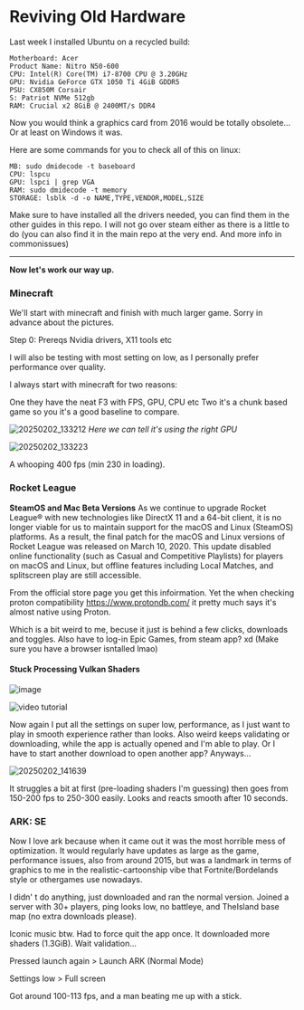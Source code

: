 # Reviving Old Hardware

Last week I installed Ubuntu on a recycled build:
 ```
Motherboard: Acer
Product Name: Nitro N50-600
CPU: Intel(R) Core(TM) i7-8700 CPU @ 3.20GHz
GPU: Nvidia GeForce GTX 1050 Ti 4GiB GDDR5 
PSU: CX850M Corsair
S: Patriot NVMe 512gb
RAM: Crucial x2 8GiB @ 2400MT/s DDR4
``` 

Now you would think a graphics card from 2016 would be totally obsolete...
Or at least on Windows it was. 

Here are some commands for you to check all of this on linux:
```
MB: sudo dmidecode -t baseboard
CPU: lspcu
GPU: lspci | grep VGA
RAM: sudo dmidecode -t memory
STORAGE: lsblk -d -o NAME,TYPE,VENDOR,MODEL,SIZE
```

Make sure to have installed all the drivers needed, you can find them in the other guides in this repo. 
I will not go over steam either as there is a little to do (you can also find it in the main repo at the very end. And more info in commonissues) 

--- 

**Now let's work our way up.**

### Minecraft
We'll start with minecraft and finish with much larger game. Sorry in advance about the pictures.

Step 0: Prereqs
Nvidia drivers, X11 tools etc

I will also be testing with most setting on low, as I personally prefer performance over quality. 

I always start with minecraft for two reasons:

One they have the neat F3 with FPS, GPU, CPU etc 
Two it's a chunk based game so you it's a good baseline to compare. 

![20250202_133212](https://github.com/user-attachments/assets/549e6e1f-5b60-4b85-ab3c-c7c7bb78198b)
_Here we can tell it's using the right GPU_

![20250202_133223](https://github.com/user-attachments/assets/d912af97-7000-479d-a2f9-c28584df0d9c)

A whooping 400 fps (min 230 in loading).

### Rocket League

**SteamOS and Mac Beta Versions**
As we continue to upgrade Rocket League® with new technologies like DirectX 11 and a 64-bit client, it is no longer viable for us to maintain support for the macOS and Linux (SteamOS) platforms. As a result, the final patch for the macOS and Linux versions of Rocket League was released on March 10, 2020. This update disabled online functionality (such as Casual and Competitive Playlists) for players on macOS and Linux, but offline features including Local Matches, and splitscreen play are still accessible.

From the official store page you get this infoirmation. Yet the when checking proton compatibility https://www.protondb.com/ it pretty much says it's almost native using Proton. 

Which is a bit weird to me, becuse it just is behind a few clicks, downloads and toggles. 
Also have to log-in Epic Games, from steam app? xd (Make sure you have a browser isntalled lmao)

#### Stuck Processing Vulkan Shaders

![image](https://github.com/user-attachments/assets/6cb363b0-c389-4908-8be2-955fe6ca9af0)

![video tutorial](https://www.youtube.com/watch?v=IbIlBv9Yejo)

Now again I put all the settings on super low, performance, as I just want to play in smooth experience rather than looks. 
Also weird keeps validating or downloading, while the app is actually opened and I'm able to play. Or I have to start another download to open another app? 
Anyways... 


![20250202_141639](https://github.com/user-attachments/assets/aa75383d-55ed-45b2-b2e7-835c99a42818)


It struggles a bit at first (pre-loading shaders I'm guessing) then goes from 150-200 fps to 250-300 easily. Looks and reacts smooth after 10 seconds. 

### ARK: SE

Now I love ark because when it came out it was the most horrible mess of optimization. It would regularly have updates as large as the game, performance issues, also from around 2015, but was a landmark in terms of graphics to me in the realistic-cartoonship vibe that Fortnite/Bordelands style or othergames use nowadays. 

I didn' t do anything, just downloaded and ran the normal version. Joined a server with 30+ players, ping looks low, no battleye, and TheIsland base map (no extra downloads please). 

Iconic music btw. Had to force quit the app once. 
It downloaded more shaders (1.3GiB). Wait validation... 

Pressed launch again > Launch ARK (Normal Mode) 

Settings low > Full screen

Got around 100-113 fps, and a man beating me up with a stick. 



